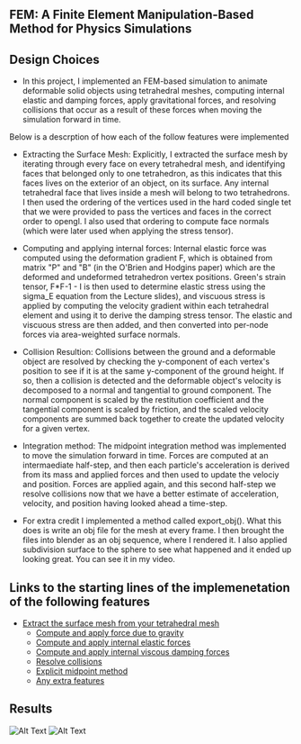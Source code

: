 ## FEM: A Finite Element Manipulation-Based Method for Physics Simulations

## Design Choices
- In this project, I implemented an FEM-based simulation to animate deformable solid objects using tetrahedral meshes, computing internal elastic and damping forces, apply gravitational forces, and resolving collisions that occur as a result of these forces when moving the simulation forward in time.

Below is a descrption of how each of the follow features were implemented
- Extracting the Surface Mesh: Explicitly, I extracted the surface mesh by iterating through every face on every tetrahedral mesh, and identifying faces that belonged only to one tetrahedron, as this indicates that this faces lives on the exterior of an object, on its surface. Any internal tetrahedral face that lives inside a mesh will belong to two tetrahedrons. I then used the ordering of the vertices used in the hard coded single tet that we were provided to pass the vertices and faces in the correct order to opengl. I also used that ordering to compute face normals (which were later used when applying the stress tensor).

- Computing and applying internal forces: Internal elastic force was computed using the deformation gradient F, which is obtained from matrix "P" and "B" (in the O'Brien and Hodgins paper) which are the deformed and undeformed tetrahedron vertex positions. Green's strain tensor, F*F-1 - I is then used to determine elastic stress using the sigma_E equation from the Lecture slides), and viscuous stress is applied by computing the velocity gradient within each tetrahedral element and using it to derive the damping stress tensor. The elastic and viscuous stress are then added, and then converted into per-node forces via area-weighted surface normals.

- Collision Resultion: Collisions between the ground and a deformable object are resolved by checking the y-component of each vertex's position to see if it is at the same y-component of the ground height. If so, then a collision is detected and the deformable object's velocity is decomposed to a normal and tangential to ground component. The normal component is scaled by the restitution coefficient and the tangential component is scaled by friction, and the scaled velocity components are summed back together to create the updated velocity for a given vertex. 

- Integration method: The midpoint integration method was implemented to move the simulation forward in time. Forces are computed at an intermaediate half-step, and then each particle's acceleration is derived from its mass and applied forces and then used to update the velociy and position. Forces are applied again, and this second half-step we resolve collisions now that we have a better estimate of acceleration, velocity, and position having looked ahead a time-step.

- For extra credit I implemented a method called export_obj(). What this does is write an obj file for the mesh at every frame. I then brought the files into blender as an obj sequence, where I rendered it. I also applied subdivision surface to the sphere to see what happened and it ended up looking great. You can see it in my video.

    
## Links to the starting lines of the implemenetation of the following features
- [Extract the surface mesh from your tetrahedral mesh](src/simulation.cpp#L26)
    - [Compute and apply force due to gravity](src/simulation.cpp#L201)
    - [Compute and apply internal elastic forces](src/simulation.cpp#L225)
    - [Compute and apply internal viscous damping forces](src/simulation.cpp#L225)
    - [Resolve collisions](src/simulation.cpp#L212)
    - [Explicit midpoint method](src/simulation.cpp#L264)
    - [Any extra features](src/simulation.cpp#L1)

## Results

![Alt Text](gifs/sphere_bounce.gif)
![Alt Text](gifs/good_render.gif)


